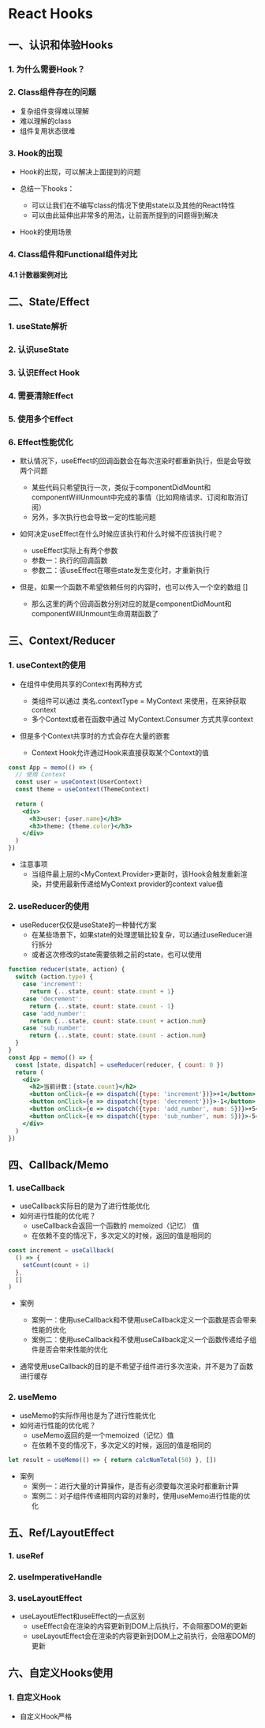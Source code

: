 # React Hooks

## 一、认识和体验Hooks

### 1. 为什么需要Hook？

### 2. Class组件存在的问题

- 复杂组件变得难以理解
- 难以理解的class
- 组件复用状态很难

### 3. Hook的出现

- Hook的出现，可以解决上面提到的问题
- 总结一下hooks：
  - 可以让我们在不编写class的情况下使用state以及其他的React特性
  - 可以由此延伸出非常多的用法，让前面所提到的问题得到解决

- Hook的使用场景

### 4. Class组件和Functional组件对比

#### 4.1 计数器案例对比

## 二、State/Effect

### 1. useState解析

### 2. 认识useState

### 3. 认识Effect Hook

### 4. 需要清除Effect

### 5. 使用多个Effect

### 6. Effect性能优化

- 默认情况下，useEffect的回调函数会在每次渲染时都重新执行，但是会导致两个问题
  - 某些代码只希望执行一次，类似于componentDidMount和componentWillUnmount中完成的事情（比如网络请求、订阅和取消订阅）
  - 另外，多次执行也会导致一定的性能问题

- 如何决定useEffect在什么时候应该执行和什么时候不应该执行呢？
  - useEffect实际上有两个参数
  - 参数一：执行的回调函数
  - 参数二：该useEffect在哪些state发生变化时，才重新执行

- 但是，如果一个函数不希望依赖任何的内容时，也可以传入一个空的数组 []
  - 那么这里的两个回调函数分别对应的就是componentDidMount和componentWillUnmount生命周期函数了

## 三、Context/Reducer

### 1. useContext的使用

- 在组件中使用共享的Context有两种方式
  - 类组件可以通过 类名.contextType = MyContext 来使用，在来钟获取context
  - 多个Context或者在函数中通过 MyContext.Consumer 方式共享context

- 但是多个Context共享时的方式会存在大量的嵌套
  - Context Hook允许通过Hook来直接获取某个Context的值

```jsx
const App = memo(() => {
  // 使用 Context
  const user = useContext(UserContext)
  const theme = useContext(ThemeContext)
  
  return (
    <div>
      <h3>user: {user.name}</h3>
      <h3>theme: {theme.color}</h3>
    </div>
  )
})
```

- 注意事项
  - 当组件最上层的<MyContext.Provider>更新时，该Hook会触发重新渲染，并使用最新传递给MyContext provider的context value值

### 2. useReducer的使用

- useReducer仅仅是useState的一种替代方案
  - 在某些场景下，如果state的处理逻辑比较复杂，可以通过useReducer进行拆分
  - 或者这次修改的state需要依赖之前的state，也可以使用

```jsx
function reducer(state, action) {
  switch (action.type) {
    case 'increment':
      return {...state, count: state.count + 1}
    case 'decrement':
      return {...state, count: state.count - 1}
    case 'add_number':
      return {...state, count: state.count + action.num}
    case 'sub_number': 
      return {...state, count: state.count - action.num}
  }
}
const App = memo(() => {
  const [state, dispatch] = useReducer(reducer, { count: 0 })
  return (
    <div>
      <h2>当前计数：{state.count}</h2>
      <button onClick={e => dispatch({type: 'increment'})}>+1</button>
      <button onClick={e => dispatch({type: 'decrement'})}>-1</button>
      <button onClick={e => dispatch({type: 'add_number', num: 5})}>+5</button>
      <button onClick={e => dispatch({type: 'sub_number', num: 5})}>-5</button>
    </div>
  )
})
```

## 四、Callback/Memo

### 1. useCallback

- useCallback实际目的是为了进行性能优化
- 如何进行性能的优化呢？
  - useCallback会返回一个函数的 memoized（记忆） 值
  - 在依赖不变的情况下，多次定义的时候，返回的值是相同的

```jsx
const increment = useCallback(
  () => {
    setCount(count + 1)
  },
  []
)
```

- 案例
  - 案例一：使用useCallback和不使用useCallback定义一个函数是否会带来性能的优化
  - 案例二：使用useCallback和不使用useCallback定义一个函数传递给子组件是否会带来性能的优化

- 通常使用useCallback的目的是不希望子组件进行多次渲染，并不是为了函数进行缓存

### 2. useMemo

- useMemo的实际作用也是为了进行性能优化
- 如何进行性能的优化呢？
  - useMemo返回的是一个memoized（记忆）值
  - 在依赖不变的情况下，多次定义的时候，返回的值是相同的

```jsx
let result = useMemo(() => { return calcNumTotal(50) }, [])
```

- 案例
  - 案例一：进行大量的计算操作，是否有必须要每次渲染时都重新计算
  - 案例二：对子组件传递相同内容的对象时，使用useMemo进行性能的优化

## 五、Ref/LayoutEffect

### 1. useRef

### 2. useImperativeHandle

### 3. useLayoutEffect

- useLayoutEffect和useEffect的一点区别
  - useEffect会在渲染的内容更新到DOM上后执行，不会阻塞DOM的更新
  - useLayoutEffect会在渲染的内容更新到DOM上之前执行，会阻塞DOM的更新

## 六、自定义Hooks使用

### 1. 自定义Hook

- 自定义Hook严格
